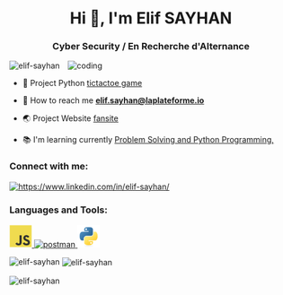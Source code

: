 <h1 align="center">Hi 👋, I'm Elif SAYHAN</h1>
<h3 align="center">Cyber Security / En Recherche d'Alternance</h3>

<img align="right" alt="coding" width="400" src="https://github.com/user-attachments/assets/e488ba34-5560-492e-b855-a4a1769e3dfa" />


<p align="left"> <img src="https://komarev.com/ghpvc/?username=elif-sayhan&label=Profile%20views&color=0e75b6&style=flat" alt="elif-sayhan" /> </p>

- 🐍 Project Python [tictactoe game](https://github.com/Elif-Sayhan/Tic-Tac-Game-of-Group-Sun)

- 📧 How to reach me **elif.sayhan@laplateforme.io**

- 🌏 Project Website [fansite](https://github.com/Elif-Sayhan/Fansite-of-the-group-star)

- 📚 I'm learning currently [Problem Solving and Python Programming,](https://www.shiksha.com/it-software/cyber-security-syllabus-chp)

<h3 align="left">Connect with me:</h3>
<p align="left">
<a href="https://linkedin.com/in/https://www.linkedin.com/in/elif-sayhan/" target="blank"><img align="center" src="https://raw.githubusercontent.com/rahuldkjain/github-profile-readme-generator/master/src/images/icons/Social/linked-in-alt.svg" alt="https://www.linkedin.com/in/elif-sayhan/" height="30" width="40" /></a>
</p>

<h3 align="left">Languages and Tools:</h3>
<p align="left"> <a href="https://developer.mozilla.org/en-US/docs/Web/JavaScript" target="_blank" rel="noreferrer"> <img src="https://raw.githubusercontent.com/devicons/devicon/master/icons/javascript/javascript-original.svg" alt="javascript" width="40" height="40"/> </a> <a href="https://postman.com" target="_blank" rel="noreferrer"> <img src="https://www.vectorlogo.zone/logos/getpostman/getpostman-icon.svg" alt="postman" width="40" height="40"/> </a> <a href="https://www.python.org" target="_blank" rel="noreferrer"> <img src="https://raw.githubusercontent.com/devicons/devicon/master/icons/python/python-original.svg" alt="python" width="40" height="40"/> </a> </p>

<p><img align="left" src="https://github-readme-stats.vercel.app/api/top-langs?username=elif-sayhan&show_icons=true&locale=en&layout=compact" alt="elif-sayhan" /></p>

<p>&nbsp;<img align="center" src="https://github-readme-stats.vercel.app/api?username=elif-sayhan&show_icons=true&locale=en" alt="elif-sayhan" /></p>

<p><img align="center" src="https://github-readme-streak-stats.herokuapp.com/?user=elif-sayhan&" alt="elif-sayhan" /></p>



